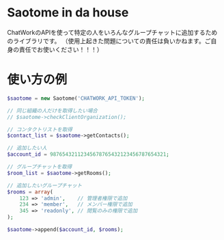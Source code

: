 # Saotome in da house

ChatWorkのAPIを使って特定の人をいろんなグループチャットに追加するためのライブラリです。
（使用上起きた問題についての責任は負いかねます。ご自身の責任でお使いください！！！）

# 使い方の例
```php
$saotome = new Saotome('CHATWORK_API_TOKEN');

// 同じ組織の人だけを取得したい場合
// $saotome->checkClientOrganization();

// コンタクトリストを取得
$contact_list = $saotome->getContacts();

// 追加したい人
$account_id = 98765432112345678765432123456787654321;

// グループチャットを取得
$room_list = $saotome->getRooms();

// 追加したいグループチャット
$rooms = array(
    123 => 'admin',    // 管理者権限で追加
    234 => 'member',   // メンバー権限で追加
    345 => 'readonly', // 閲覧のみの権限で追加
);

$saotome->append($account_id, $rooms);
```
